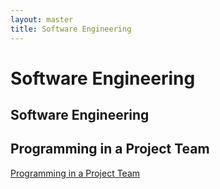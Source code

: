 ```yaml
---
layout: master
title: Software Engineering
---
```


# Software Engineering

## Software Engineering

## Programming in a Project Team

[Programming in a Project Team](teamprog.html)


